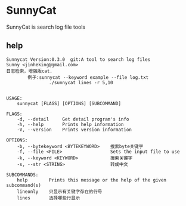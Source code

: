 # SunnyCat

SunnyCat is search log file tools

## help
    Sunnycat Version:0.3.0  git:A tool to search log files
    Sunny <jinheking@gmail.com>
    日志检索，增强版cat.
            例子:sunnycat --keyword example --file log.txt
                    ./sunnycat lines -r 5,10


    USAGE:
        sunnycat [FLAGS] [OPTIONS] [SUBCOMMAND]

    FLAGS:
        -d, --detail     Get detail program's info
        -h, --help       Prints help information
        -V, --version    Prints version information

    OPTIONS:
        -b, --bytekeyword <BYTEKEYWORD>    搜索byte关键字
        -f, --file <FILE>                  Sets the input file to use
        -k, --keyword <KEYWORD>            搜索关键字
        -s, --str <STRING>                 转成中文

    SUBCOMMANDS:
        help        Prints this message or the help of the given subcommand(s)
        lineonly    只显示有关键字存在的行号
        lines       选择哪些行显示
